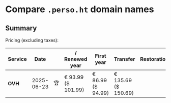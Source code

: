 # Compare `.perso.ht` domain names

## Summary

Pricing (excluding taxes):

| Service | Date |  | / Renewed year | First year | Transfer | Restoration |
|--|--|--|--|--|--|--|
| **OVH** | 2025-06-23 | 🏆 | € 93.99<br>($ 101.99) | € 86.99<br>($ 94.99) | € 135.69<br>($ 150.69) |  |
